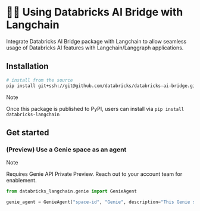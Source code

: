 # 🦜🔗 Using Databricks AI Bridge with Langchain

Integrate Databricks AI Bridge package with Langchain to allow seamless usage of Databricks AI features with Langchain/Langgraph applications.

## Installation

```sh
# install from the source
pip install git+ssh://git@github.com/databricks/databricks-ai-bridge.git#subdirectory=integrations/langchain
```

> [!NOTE]
> Once this package is published to PyPI, users can install via `pip install databricks-langchain`

## Get started

### (Preview) Use a Genie space as an agent

> [!NOTE]
> Requires Genie API Private Preview. Reach out to your account team for enablement. 

```python
from databricks_langchain.genie import GenieAgent

genie_agent = GenieAgent("space-id", "Genie", description="This Genie space has access to sales data in Europe")
```
